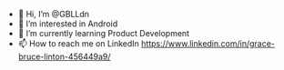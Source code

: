 - 👋 Hi, I’m @GBLLdn
- 👀 I’m interested in Android
- 🌱 I’m currently learning Product Development
- 📫 How to reach me on LinkedIn https://www.linkedin.com/in/grace-bruce-linton-456449a9/

<!---
GBLLdn/GBLLdn is a ✨ special ✨ repository because its `README.md` (this file) appears on your GitHub profile.
You can click the Preview link to take a look at your changes.
--->
